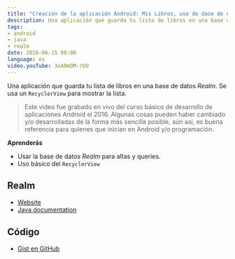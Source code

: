 ```yaml
---
title: "Creación de la aplicación Android: Mis Libros, uso de dase de datos Realm"
description: Una aplicación que guarda tu lista de libros en una base de datos Realm.
tags:
- android
- java
- realm
date: 2016-06-15 08:00
language: es
video.youTube: 3xA0mDM-rDU
---
```


Una aplicación que guarda tu lista de libros en una base de datos *Realm*. Se usa un `RecyclerView` para mostrar la lista. 

> Este video fue grabado en vivo del curso básico de desarrollo de aplicaciones Android el 2016. Algunas cosas pueden haber cambiado y/o desarrolladas de la forma más sencilla posible, aún así, es buena referencia para quienes que inician en Android y/o programación.

__Aprenderás__

* Usar la base de datos _Realm_ para altas y queries.
* Uso básico del `RecyclerView`

## Realm

* [Website](https://realm.io/)
* [Java documentation](https://realm.io/docs/java/6.0.2/)

## Código

* [Gist en GitHub](https://gist.github.com/alvareztech/70f908d3aebd6488bb84d5ccb497e0dc)
